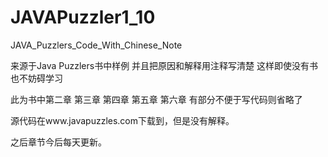 JAVAPuzzler1_10
===============

JAVA_Puzzlers_Code_With_Chinese_Note

来源于Java Puzzlers书中样例
并且把原因和解释用注释写清楚
这样即使没有书也不妨碍学习

此为书中第二章 第三章 第四章 第五章 第六章
有部分不便于写代码则省略了

源代码在www.javapuzzles.com下载到，但是没有解释。

之后章节今后每天更新。
